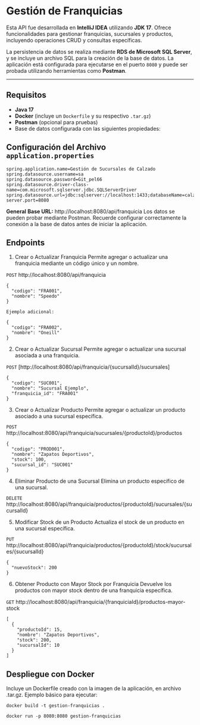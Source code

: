 # Gestión de Franquicias

Esta API fue desarrollada en **IntelliJ IDEA** utilizando **JDK 17**. Ofrece funcionalidades para gestionar franquicias, sucursales y productos, incluyendo operaciones CRUD y consultas específicas.  

La persistencia de datos se realiza mediante **RDS de Microsoft SQL Server**, y se incluye un archivo SQL para la creación de la base de datos. La aplicación está configurada para ejecutarse en el puerto `8080` y puede ser probada utilizando herramientas como **Postman**.  

---

## Requisitos

- **Java 17**
- **Docker** (incluye un `Dockerfile` y su respectivo `.tar.gz`)
- **Postman** (opcional para pruebas)
- Base de datos configurada con las siguientes propiedades:

## Configuración del Archivo `application.properties`

```properties
spring.application.name=Gestión de Sucursales de Calzado
spring.datasource.username=sa
spring.datasource.password=Git_pel66
spring.datasource.driver-class-name=com.microsoft.sqlserver.jdbc.SQLServerDriver
spring.datasource.url=jdbc:sqlserver://localhost:1433;databaseName=calzadoDB;encrypt=true;trustServerCertificate=true
server.port=8080
```


**General**
**Base URL:** http://localhost:8080/api/franquicia
Los datos se pueden probar mediante Postman.
Recuerde configurar correctamente la conexión a la base de datos antes de iniciar la aplicación.


## Endpoints
1. Crear o Actualizar Franquicia
Permite agregar o actualizar una franquicia mediante un código único y un nombre.

`POST`
http://localhost:8080/api/franquicia

```Body (JSON):
{
  "codigo": "FRA001",
  "nombre": "Speedo"
}

Ejemplo adicional:

{
  "codigo": "FRA002",
  "nombre": "Oneill"
}
```
2. Crear o Actualizar Sucursal
Permite agregar o actualizar una sucursal asociada a una franquicia.

`POST`
[http://localhost:8080/api/franquicia/{sucursalId}/sucursales]

```Body (JSON):
{
  "codigo": "SUC001",
  "nombre": "Sucursal Ejemplo",
  "franquicia_id": "FRA001"
}
```

3. Crear o Actualizar Producto
Permite agregar o actualizar un producto asociado a una sucursal específica.

`POST`
http://localhost:8080/api/franquicia/sucursales/{productoId}/productos

```Body (JSON):
{
  "codigo": "PROD001",
  "nombre": "Zapatos Deportivos",
  "stock": 100,
  "sucursal_id": "SUC001"
}
```
4. Eliminar Producto de una Sucursal
Elimina un producto específico de una sucursal.

`DELETE`
http://localhost:8080/api/franquicia/productos/{productoId}/sucursales/{sucursalId}


5. Modificar Stock de un Producto
Actualiza el stock de un producto en una sucursal específica.

`PUT`
http://localhost:8080/api/franquicia/productos/{productoId}/stock/sucursales/{sucursalId}

```Body (JSON):
{
  "nuevoStock": 200
}
```

6. Obtener Producto con Mayor Stock por Franquicia
Devuelve los productos con mayor stock dentro de una franquicia específica.

`GET`
http://localhost:8080/api/franquicia/{franquiciaId}/productos-mayor-stock

```Ejemplo de Respuesta (JSON):
[
  {
    "productoId": 15,
    "nombre": "Zapatos Deportivos",
    "stock": 200,
    "sucursalId": 10
  }
]
```
## Despliegue con Docker
Incluye un Dockerfile creado con la imagen de la aplicación, en archivo .tar.gz.
Ejemplo básico para ejecutar:

```
docker build -t gestion-franquicias .
```

```
docker run -p 8080:8080 gestion-franquicias
```

